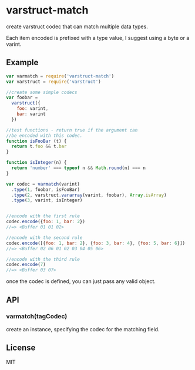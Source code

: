 # varstruct-match

create varstruct codec that can match multiple data types.

Each item encoded is prefixed with a type value,
I suggest using a byte or a varint.

## Example

``` js
var varmatch = require('varstruct-match')
var varstruct = require('varstruct')

//create some simple codecs
var foobar =
  varstruct({
    foo: varint,
    bar: varint
  })

//test functions - return true if the argument can
//be encoded with this codec.
function isFooBar (t) {
  return t.foo && t.bar
}

function isInteger(n) {
  return 'number' === typeof n && Math.round(n) === n
}

var codec = varmatch(varint)
  .type(1, foobar, isFooBar)
  .type(2, varstruct.vararray(varint, foobar), Array.isArray)
  .type(3, varint, isInteger)


//encode with the first rule
codec.encode({foo: 1, bar: 2})
//=> <Buffer 01 01 02>

//encode with the second rule
codec.encode([{foo: 1, bar: 2}, {foo: 3, bar: 4}, {foo: 5, bar: 6}])
//=> <Buffer 02 06 01 02 03 04 05 06>

//encode with the third rule
codec.encode(7)
//=> <Buffer 03 07>
```

once the codec is defined, you can just pass any valid object.

## API

### varmatch(tagCodec)

create an instance, specifying the codec for the matching field.

## License

MIT
